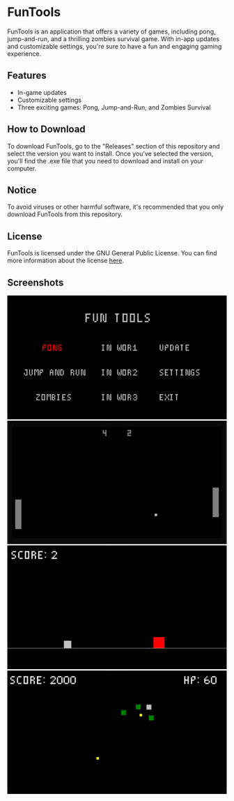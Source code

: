 # FunTools

FunTools is an application that offers a variety of games, including pong, jump-and-run, and a thrilling zombies survival game. With in-app updates and customizable settings, you're sure to have a fun and engaging gaming experience.

## Features

- In-game updates
- Customizable settings
- Three exciting games: Pong, Jump-and-Run, and Zombies Survival

## How to Download

To download FunTools, go to the "Releases" section of this repository and select the version you want to install. Once you've selected the version, you'll find the .exe file that you need to download and install on your computer.

## Notice

To avoid viruses or other harmful software, it's recommended that you only download FunTools from this repository.

## License

FunTools is licensed under the GNU General Public License. You can find more information about the license [here](https://github.com/darrenefecto/FunTools/blob/master/LICENSE).

## Screenshots
<img src="./images/menu.jpg">
<img src="./images/pong.jpg">
<img src="./images/jump-and-run.jpg">
<img src="./images/zombies.jpg">
